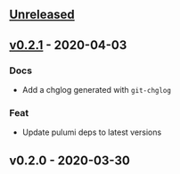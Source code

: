 <a name="unreleased"></a>
## [Unreleased]


<a name="v0.2.1"></a>
## [v0.2.1] - 2020-04-03
### Docs
- Add a chglog generated with `git-chglog`

### Feat
- Update pulumi deps to latest versions


<a name="v0.2.0"></a>
## v0.2.0 - 2020-03-30

[Unreleased]: https://github.com/jaxxstorm/pulumi-rke/compare/v0.2.1...HEAD
[v0.2.1]: https://github.com/jaxxstorm/pulumi-rke/compare/v0.2.0...v0.2.1
